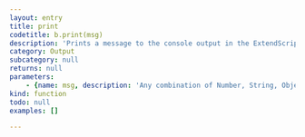 ```yaml
---
layout: entry
title: print
codetitle: b.print(msg)
description: 'Prints a message to the console output in the ExtendScript editor, but unlike println() it doesn''t return the carriage to a new line at the end.'
category: Output
subcategory: null
returns: null
parameters:
    - {name: msg, description: 'Any combination of Number, String, Object, Boolean, Array to print.', optional: false, type: [Any]}
kind: function
todo: null
examples: []

---
```

